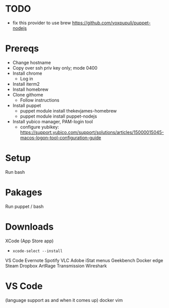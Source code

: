 # TODO
* fix this provider to use brew  https://github.com/voxpupuli/puppet-nodejs

# Prereqs
* Change hostname
* Copy over ssh priv key only; mode 0400
* Install chrome
  * Log in
* Install iterm2
* Install homebrew
* Clone githome
  * Follow instructions
* Install puppet
  * puppet module install thekevjames-homebrew
  * puppet module install puppet-nodejs
* Install yubico manager, PAM-login tool
  * configure yubikey: https://support.yubico.com/support/solutions/articles/15000015045-macos-logon-tool-configuration-guide

# Setup
Run bash

# Pakages
Run puppet / bash

# Downloads
XCode (App Store app)
* `xcode-select --install`

VS Code
Evernote
Spotify
VLC
Adobe
iStat menus
Geekbench
Docker edge
Steam
Dropbox
ArtRage
Transmission
Wireshark

# VS Code
(language support as and when it comes up)
docker
vim
